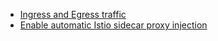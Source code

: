 - [Ingress and Egress traffic](./02-10-ingress-egress-traffic.md)
- [Enable automatic Istio sidecar proxy injection](./02-20-enable-sidecar-injection.md)